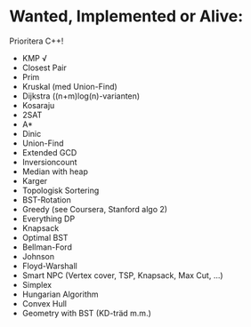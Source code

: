 Wanted, Implemented or Alive:
=============================
Prioritera C++!
- KMP √
- Closest Pair
- Prim
- Kruskal (med Union-Find)
- Dijkstra ((n+m)log(n)-varianten)
- Kosaraju
- 2SAT
- A*
- Dinic
- Union-Find
- Extended GCD
- Inversioncount
- Median with heap
- Karger
- Topologisk Sortering
- BST-Rotation
- Greedy (see Coursera, Stanford algo 2)
- Everything DP
- Knapsack
- Optimal BST
- Bellman-Ford
- Johnson
- Floyd-Warshall
- Smart NPC (Vertex cover, TSP,  Knapsack, Max Cut, ...)
- Simplex
- Hungarian Algorithm
- Convex Hull
- Geometry with BST (KD-träd m.m.)
